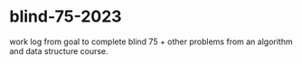 # blind-75-2023

work log from goal to complete blind 75 + other problems from an algorithm and data structure course.
